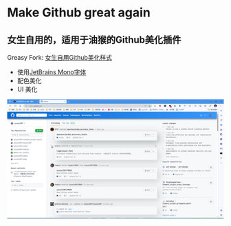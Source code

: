 # Make Github great again

## 女生自用的，适用于油猴的Github美化插件

Greasy Fork: [女生自用Github美化样式](https://greasyfork.org/zh-CN/scripts/490910-%E5%A5%B3%E7%94%9F%E8%87%AA%E7%94%A8github-%E7%BE%8E%E5%8C%96)

- 使用[JetBrains Mono字体](https://www.jetbrains.com/lp/mono/)
- 配色美化
- UI 美化

![](doc/img/mgga1.png)
